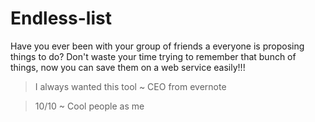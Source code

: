 # Endless-list

Have you ever been with your group of friends a everyone is proposing things to do? Don't waste your time trying to remember that bunch of things, now you can save them on a web service easily!!!

> I always wanted this tool ~ CEO from evernote

> 10/10 ~ Cool people as me
